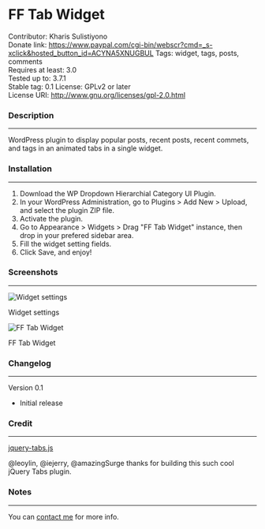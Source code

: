 FF Tab Widget
=============

Contributor: Kharis Sulistiyono  
Donate link: https://www.paypal.com/cgi-bin/webscr?cmd=_s-xclick&hosted_button_id=ACYNA5XNUGBUL
Tags: widget, tags, posts, comments   
Requires at least: 3.0  
Tested up to: 3.7.1  
Stable tag: 0.1 
License: GPLv2 or later  
License URI: http://www.gnu.org/licenses/gpl-2.0.html

### Description
---

WordPress plugin to display popular posts, recent posts, recent commets, and tags in an animated tabs in a single widget.

### Installation
---

1. Download the WP Dropdown Hierarchial Category UI Plugin.
2. In your WordPress Administration, go to Plugins > Add New > Upload, and select the plugin ZIP file.
3. Activate the plugin.
4. Go to Appearance > Widgets > Drag "FF Tab Widget" instance, then drop in your prefered sidebar area.
5. Fill the widget setting fields.
6. Click Save, and enjoy!

### Screenshots
---

<img src="https://raw.github.com/kharissulistiyo/FF-Tab-Widget/master/screenshot-1.png" alt="Widget settings" />
<p>Widget settings</p>

<img src="https://raw.github.com/kharissulistiyo/FF-Tab-Widget/master/screenshot-2.png" alt="FF Tab Widget" />
<p>FF Tab Widget</p>


### Changelog
---

Version 0.1

- Initial release


### Credit
---

<a href="https://github.com/amazingSurge/jquery-tabs" target="_blank">jquery-tabs.js</a> 

<p>@leoylin, @iejerry, @amazingSurge thanks for building this such cool jQuery Tabs plugin.</p>

### Notes
---

You can <a href="mailto:kharisblank@gmail.com" target="_blank">contact me</a> for more info.